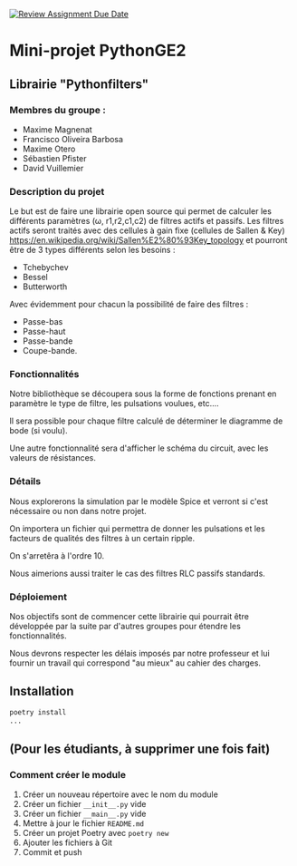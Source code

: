 [![Review Assignment Due Date](https://classroom.github.com/assets/deadline-readme-button-22041afd0340ce965d47ae6ef1cefeee28c7c493a6346c4f15d667ab976d596c.svg)](https://classroom.github.com/a/oOQR1xPR)
# Mini-projet PythonGE2 
## Librairie "Pythonfilters"

### Membres du groupe :
- Maxime Magnenat
- Francisco Oliveira Barbosa
- Maxime Otero
- Sébastien Pfister
- David Vuillemier

### Description du projet 
Le but est de faire une librairie open source qui permet de calculer les différents paramètres (ω, r1,r2,c1,c2) de filtres actifs et passifs.
Les filtres actifs seront traités avec des cellules à gain fixe (cellules de Sallen & Key) https://en.wikipedia.org/wiki/Sallen%E2%80%93Key_topology et pourront être de 3 types différents selon les besoins :
- Tchebychev
- Bessel
- Butterworth

Avec évidemment pour chacun la possibilité de faire des filtres :
- Passe-bas
- Passe-haut
- Passe-bande
- Coupe-bande.

### Fonctionnalités
Notre bibliothèque se découpera sous la forme de fonctions prenant en paramètre le type de filtre, les pulsations voulues, etc....

Il sera possible pour chaque filtre calculé de déterminer le diagramme de bode (si voulu).

Une autre fonctionnalité sera d'afficher le schéma du circuit, avec les valeurs de résistances.

### Détails
Nous explorerons la simulation par le modèle Spice et verront si c'est nécessaire ou non dans notre projet.

On importera un fichier qui permettra de donner les pulsations et les facteurs de qualités des filtres à un certain ripple.

On s'arretêra à l'ordre 10.

Nous aimerions aussi traiter le cas des filtres RLC passifs standards.

### Déploiement

Nos objectifs sont de commencer cette librairie qui pourrait être développée par la suite par d'autres groupes pour étendre les fonctionnalités.

Nous devrons respecter les délais imposés par notre professeur et lui fournir un travail qui correspond "au mieux" au cahier des charges.

## Installation

```bash
poetry install
...
```

## (Pour les étudiants, à supprimer une fois fait)

### Comment créer le module

1. Créer un nouveau répertoire avec le nom du module
2. Créer un fichier `__init__.py` vide
3. Créer un fichier `__main__.py` vide
4. Mettre à jour le fichier `README.md`
5. Créer un projet Poetry avec `poetry new`
6. Ajouter les fichiers à Git
7. Commit et push
